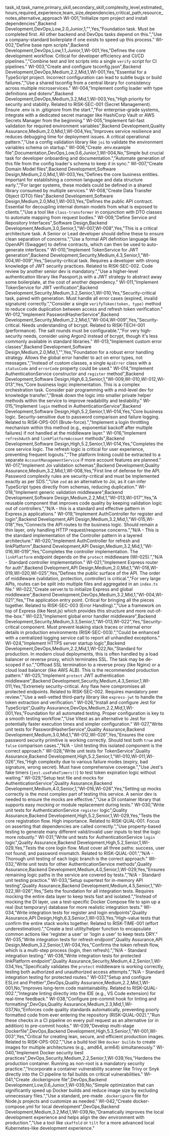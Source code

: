 task_id,task_name,primary_skill,secondary_skill,complexity_level,estimated_hours,required_experience,team_size,dependencies,critical_path,resource_notes,alternative_approach
WI-001,"Initialize npm project and install dependencies",Backend Development,DevOps,Low,2.0,Junior,1,"",Yes,"Foundation task. Must be completed first. All other backend and DevOps tasks depend on this.","Use a company-standard boilerplate if one exists to speed up this process."
WI-002,"Define base npm scripts",Backend Development,DevOps,Low,1.1,Junior,1,WI-001,Yes,"Defines the core development workflow. Critical for developer efficiency and CI/CD pipelines.","Combine test and lint scripts into a single `verify` script for CI pipelines."
WI-003,"Create and configure tsconfig.json",Backend Development,DevOps,Medium,2.2,Mid,1,WI-001,Yes,"Essential for a TypeScript project. Incorrect configuration can lead to subtle bugs or build failures.","Use a shared tsconfig from a central library for consistency across multiple microservices."
WI-004,"Implement config loader with type definitions and dotenv",Backend Development,DevOps,Medium,3.2,Mid,1,WI-003,Yes,"High priority for security and stability. Related to RISK-SEC-001 (Secret Management). Ensure .env is in .gitignore from the start.","For enterprise-grade systems, integrate with a dedicated secret manager like HashiCorp Vault or AWS Secrets Manager from the beginning."
WI-005,"Implement fail-fast validation for required environment variables",Backend Development,Quality Assurance,Medium,2.0,Mid,1,WI-004,Yes,"Improves service resilience and reduces debugging time for deployment issues. A critical operational pattern.","Use a config validation library like `joi` to validate the environment variables schema on startup."
WI-006,"Create .env.example file",Documentation,DevOps,Low,0.6,Junior,1,WI-004,No,"Simple but crucial task for developer onboarding and documentation.","Automate generation of this file from the config loader's schema to keep it in sync."
WI-007,"Create Domain Model files",Backend Development,Software Design,Medium,2.0,Mid,1,WI-003,Yes,"Defines the core business entities. Important for establishing a common language and data structure early.","For larger systems, these models could be defined in a shared library consumed by multiple services."
WI-008,"Create Data Transfer Object (DTO) files",Backend Development,Software Design,Medium,2.0,Mid,1,WI-003,Yes,"Defines the public API contract. Essential for decoupling internal domain models from what is exposed to clients.","Use a tool like `class-transformer` in conjunction with DTO classes to automate mapping from request bodies."
WI-009,"Define Service and Repository Interfaces",Software Design,Backend Development,Medium,3.0,Senior,1,"WI-007,WI-008",Yes,"This is a critical architecture task. A Senior or Lead developer should define these to ensure clean separation of concerns.","Use a formal API definition language like OpenAPI (Swagger) to define contracts, which can then be used to auto-generate interfaces."
WI-010,"Implement TokenService for JWT generation",Backend Development,Security,Medium,4.3,Senior,1,"WI-004,WI-009",Yes,"Security-critical task. Requires a developer with strong knowledge of JWT security practices. Related to RISK-SEC-002. Code review by another senior dev is mandatory.","Use a higher-level authentication library like Passport.js with a JWT strategy to abstract away some boilerplate, at the cost of another dependency."
WI-011,"Implement TokenService for JWT verification",Backend Development,Security,Medium,3.2,Senior,1,WI-010,Yes,"Security-critical task, paired with generation. Must handle all error cases (expired, invalid signature) correctly.","Consider a single `verifyToken(token, type)` method to reduce code duplication between access and refresh token verification."
WI-012,"Implement PasswordHasherService",Backend Development,Security,Medium,2.2,Mid,1,"WI-004,WI-009",Yes,"Security-critical. Needs understanding of bcrypt. Related to RISK-TECH-001 (performance). The salt rounds must be configurable.","For very high-security needs, consider using Argon2 instead of bcrypt, though it's less commonly available in standard libraries."
WI-013,"Implement custom error classes",Backend Development,Software Design,Medium,2.0,Mid,1,"",Yes,"Foundation for a robust error handling strategy. Allows the global error handler to act on error types, not messages.","Instead of custom classes, a single `ApiError` class with a `statusCode` and `errorCode` property could be used."
WI-014,"Implement AuthenticationService constructor and `register` method",Backend Development,Software Design,High,6.3,Senior,1,"WI-009,WI-010,WI-012,WI-013",Yes,"Core business logic implementation. This is a complex orchestration task. Consider pair programming with a mid-level dev for knowledge transfer.","Break down the logic into smaller private helper methods within the service to improve readability and testability."
WI-015,"Implement `login` method in AuthenticationService",Backend Development,Software Design,High,5.2,Senior,1,WI-014,Yes,"Core business logic. Security-sensitive due to password comparison and failure logging. Related to RISK-OPS-001 (Brute-force).","Implement a login throttling mechanism within this method (e.g., exponential backoff after multiple failures) if not handled at the middleware layer."
WI-016,"Implement `refreshAuth` and `linkPlatformAccount` methods",Backend Development,Software Design,High,5.2,Senior,1,WI-014,Yes,"Completes the core service logic. The refresh logic is critical for user experience, preventing frequent logouts.","The platform linking could be extracted to a separate `AccountManagementService` if more account features are planned."
WI-017,"Implement Joi validation schemas",Backend Development,Quality Assurance,Medium,3.2,Mid,1,WI-008,Yes,"First line of defense for the API. Password complexity rules are security-critical and must be implemented exactly as per SDS.","Use `zod` as an alternative to Joi, as it can infer TypeScript types directly from schemas, reducing duplication."
WI-018,"Implement generic validation middleware",Backend Development,Software Design,Medium,2.2,Mid,1,"WI-013,WI-017",Yes,"A reusable component that improves code quality by keeping validation logic out of controllers.","N/A - this is a standard and effective pattern in Express.js applications."
WI-019,"Implement AuthController for register and login",Backend Development,API Design,Medium,3.2,Mid,1,"WI-015,WI-018",Yes,"Connects the API routes to the business logic. Should remain a thin layer, only handling HTTP request/response concerns.","N/A - This is the standard implementation of the Controller pattern in a layered architecture."
WI-020,"Implement AuthController for refresh and linkPlatform",Backend Development,API Design,Medium,3.2,Mid,1,"WI-016,WI-019",Yes,"Completes the controller implementation. The `linkPlatform` endpoint depends on the `protect` middleware (WI-025).","N/A - Standard controller implementation."
WI-021,"Implement Express router for auth",Backend Dvelopment,API Design,Medium,2.0,Mid,1,"WI-018,WI-019,WI-020,WI-025",Yes,"Defines the public surface of the API. The order of middleware (validation, protection, controller) is critical.","For very large APIs, routes can be split into multiple files and aggregated in an `index.ts` file."
WI-022,"Create server.ts to initialize Express and global middleware",Backend Development,DevOps,Medium,3.2,Mid,1,"WI-004,WI-021",Yes,"The application entry point. Critical for bringing all the pieces together. Related to RISK-SEC-003 (Error Handling).","Use a framework on top of Express (like Nest.js) which provides this structure and more out-of-the-box."
WI-023,"Implement global error handler middleware",Backend Development,Security,Medium,3.3,Senior,1,"WI-013,WI-022",Yes,"Security-critical component. Must prevent leaking stack traces or internal error details in production environments (RISK-SEC-003).","Could be enhanced with a centralized logging service call to report all unhandled exceptions."
WI-024,"Implement HTTPS server startup logic",Backend Development,DevOps,Medium,2.2,Mid,1,WI-022,No,"Standard for production. In modern cloud deployments, this is often handled by a load balancer or reverse proxy, which terminates SSL. The task may be de-scoped if so.","Offload SSL termination to a reverse proxy (like Nginx) or a cloud load balancer (like AWS ALB). This is the recommended production pattern."
WI-025,"Implement `protect` JWT authentication middleware",Backend Development,Security,Medium,4.3,Senior,1,WI-011,Yes,"Extremely security-critical. Any flaw here compromises all protected endpoints. Related to RISK-SEC-002. Requires mandatory peer review.","Use a well-vetted third-party library like `express-jwt` to handle the token extraction and verification."
WI-026,"Install and configure Jest for TypeScript",Quality Assurance,DevOps,Medium,2.2,Mid,1,WI-001,Yes,"Foundation for all automated testing. Proper configuration is key to a smooth testing workflow.","Use Vitest as an alternative to Jest for potentially faster execution times and simpler configuration."
WI-027,"Write unit tests for PasswordHasherService",Quality Assurance,Backend Development,Medium,3.0,Mid,1,"WI-012,WI-026",Yes,"Ensures the core password security primitive is working correctly. Should test both `true` and `false` comparison cases.","N/A - Unit testing this isolated component is the correct approach."
WI-028,"Write unit tests for TokenService",Quality Assurance,Backend Development,High,5.2,Senior,1,"WI-010,WI-011,WI-026",Yes,"High complexity due to various failure modes (expiry, bad signature, wrong secret). Must have comprehensive coverage.","Use Jest's fake timers (`jest.useFakeTimers()`) to test token expiration logic without waiting."
WI-029,"Setup test file and mocks for AuthenticationService",Quality Assurance,Backend Development,Medium,4.0,Senior,1,"WI-016,WI-026",Yes,"Setting up mocks correctly is the most complex part of testing this service. A senior dev is needed to ensure the mocks are effective.","Use a DI container library that supports easy mocking or module replacement during tests."
WI-030,"Write unit tests for AuthenticationService `register` logic",Quality Assurance,Backend Development,High,5.2,Senior,1,WI-029,Yes,"Tests the core registration flow. High importance. Related to RISK-QUAL-001. Focus on asserting that dependencies are called correctly.","Use property-based testing to generate many different valid/invalid user inputs to test the logic more robustly."
WI-031,"Write unit tests for AuthenticationService `login` logic",Quality Assurance,Backend Development,High,5.2,Senior,1,WI-029,Yes,"Tests the core login flow. Must cover all three paths: success, user not found, and password mismatch. Related to RISK-QUAL-001.","N/A - Thorough unit testing of each logic branch is the correct approach."
WI-032,"Write unit tests for other AuthenticationService methods",Quality Assurance,Backend Development,Medium,4.0,Senior,1,WI-029,Yes,"Ensures remaining logic paths in the service are covered by tests.","N/A - Standard unit testing practice."
WI-033,"Setup supertest for in-memory API testing",Quality Assurance,Backend Development,Medium,4.5,Senior,1,"WI-022,WI-026",Yes,"Sets the foundation for all integration tests. Requires mocking the entire data layer to keep tests fast and isolated.","Instead of mocking the DI layer, use a test-specific Docker Compose file to spin up a real (but temporary) database for more realistic integration tests."
WI-034,"Write integration tests for register and login endpoints",Quality Assurance,API Design,High,6.3,Senior,1,WI-033,Yes,"High-value tests that confirm the entire stack works together. Related to RISK-TIME-001 (effort underestimation).","Create a test utility/helper function to encapsulate common actions like 'register a user' or 'login a user' to keep tests DRY."
WI-035,"Write integration tests for refresh endpoint",Quality Assurance,API Design,Medium,3.2,Senior,1,WI-034,Yes,"Confirms the token refresh flow, which is a multi-step process (login, then refresh).","N/A - Standard integration testing."
WI-036,"Write integration tests for protected linkPlatform endpoint",Quality Assurance,Security,Medium,4.2,Senior,1,WI-034,Yes,"Specifically validates the `protect` middleware is working correctly, testing both authorized and unauthorized access attempts.","N/A - Standard integration testing for protected routes."
WI-037,"Setup and configure ESLint and Prettier",DevOps,Quality Assurance,Medium,2.2,Mid,1,WI-001,No,"Improves long-term code maintainability. Related to RISK-QUAL-002.","Integrate linting directly into the IDE (e.g., VS Code extension) for real-time feedback."
WI-038,"Configure pre-commit hook for linting and formatting",DevOps,Quality Assurance,Medium,2.3,Mid,1,WI-037,No,"Enforces code quality standards automatically, preventing poorly formatted code from ever entering the repository (RISK-QUAL-002).","Run these checks in a CI pipeline on every pull request as an alternative (or in addition) to pre-commit hooks."
WI-039,"Develop multi-stage Dockerfile",DevOps,Backend Development,High,5.3,Senior,1,"WI-001,WI-003",Yes,"Critical for creating lean, secure, and efficient production images. Related to RISK-OPS-002.","Use a build tool like `docker buildx` to create images for multiple architectures (e.g., amd64, arm64) simultaneously."
WI-040,"Implement Docker security best practices",DevOps,Security,Medium,2.2,Senior,1,WI-039,Yes,"Hardens the production container. Running as non-root is a mandatory security practice.","Incorporate a container vulnerability scanner like Trivy or Snyk directly into the CI pipeline to fail builds on critical vulnerabilities."
WI-041,"Create .dockerignore file",DevOps,Backend Development,Low,0.6,Junior,1,WI-039,No,"Simple optimization that can significantly speed up Docker builds and reduce image size by excluding unnecessary files.","Use a standard, pre-made `.dockerignore` file for Node.js projects and customize as needed."
WI-042,"Create docker-compose.yml for local development",DevOps,Backend Development,Medium,3.2,Mid,1,WI-039,No,"Dramatically improves the local development experience and helps align the dev environment with production.","Use a tool like `skaffold` or `tilt` for a more advanced local Kubernetes-like development experience."